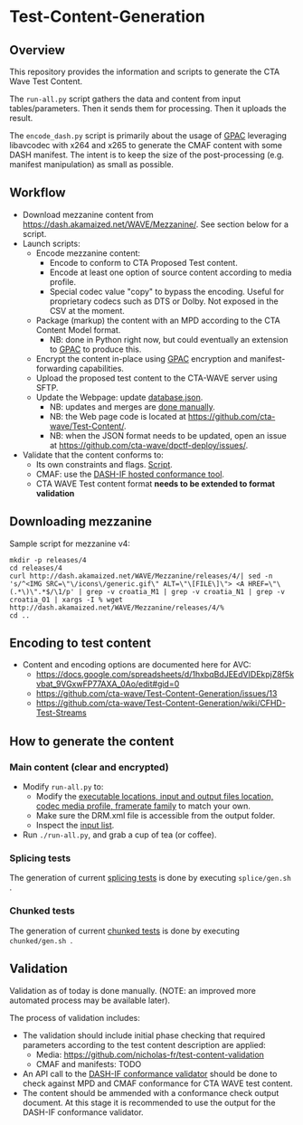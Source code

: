 # Test-Content-Generation

## Overview

This repository provides the information and scripts to generate the CTA Wave Test Content.

The ```run-all.py``` script gathers the data and content from input tables/parameters. Then it sends them for processing. Then it uploads the result.

The ```encode_dash.py``` script is primarily about the usage of [GPAC](http://gpac.io) leveraging libavcodec with x264 and x265 to generate the CMAF content with some DASH manifest. The intent is to keep the size of the post-processing (e.g. manifest manipulation) as small as possible.

## Workflow

* Download mezzanine content from https://dash.akamaized.net/WAVE/Mezzanine/. See section below for a script.
* Launch scripts:
  * Encode mezzanine content:
    * Encode to conform to CTA Proposed Test content.
    * Encode at least one option of source content according to media profile.
    * Special codec value "copy" to bypass the encoding. Useful for proprietary codecs such as DTS or Dolby. Not exposed in the CSV at the moment.
  * Package (markup) the content with an MPD according to the CTA Content Model format.
    * NB: done in Python right now, but could eventually an extension to [GPAC](http://gpac.io) to produce this.
  * Encrypt the content in-place using [GPAC](http://gpac.io) encryption and manifest-forwarding capabilities.
  * Upload the proposed test content to the CTA-WAVE server using SFTP.
  * Update the Webpage: update [database.json](https://github.com/cta-wave/Test-Content/blob/master/database.json).
    * NB: updates and merges are [done manually](https://github.com/cta-wave/Test-Content-Generation/issues/45).
    * NB: the Web page code is located at https://github.com/cta-wave/Test-Content/.
    * NB: when the JSON format needs to be updated, open an issue at https://github.com/cta-wave/dpctf-deploy/issues/.
* Validate that the content conforms to:
  * Its own constraints and flags. [Script](https://github.com/nicholas-fr/test-content-validation/).
  * CMAF: use the [DASH-IF hosted conformance tool](https://conformance.dashif.org/).
  * CTA WAVE Test content format **needs to be extended to format validation**
 
## Downloading mezzanine

Sample script for mezzanine v4:
```
mkdir -p releases/4
cd releases/4
curl http://dash.akamaized.net/WAVE/Mezzanine/releases/4/| sed -n 's/^<IMG SRC=\"\/icons\/generic.gif\" ALT=\"\[FILE\]\"> <A HREF=\"\(.*\)\".*$/\1/p' | grep -v croatia_M1 | grep -v croatia_N1 | grep -v croatia_O1 | xargs -I % wget http://dash.akamaized.net/WAVE/Mezzanine/releases/4/%
cd ..
```

## Encoding to test content
 
* Content and encoding options are documented here for AVC:
  * https://docs.google.com/spreadsheets/d/1hxbqBdJEEdVIDEkpjZ8f5kvbat_9VGxwFP77AXA_0Ao/edit#gid=0
  * https://github.com/cta-wave/Test-Content-Generation/issues/13
  * https://github.com/cta-wave/Test-Content-Generation/wiki/CFHD-Test-Streams
  
## How to generate the content

### Main content (clear and encrypted)

* Modify ```run-all.py``` to:
  * Modify the [executable locations, input and output files location, codec media profile, framerate family](run-all.py) to match your own.
  * Make sure the DRM.xml file is accessible from the output folder.
  * Inspect the [input list](switching_sets_single_track.csv).
* Run ```./run-all.py```, and grab a cup of tea (or coffee).

### Splicing tests

The generation of current [splicing tests](https://github.com/cta-wave/Test-Content/issues/19) is done by executing ```splice/gen.sh ```.

### Chunked tests

The generation of current [chunked tests](https://github.com/cta-wave/Test-Content/issues/41) is done by executing ```chunked/gen.sh ```.

## Validation

Validation as of today is done manually. (NOTE: an improved more automated process may be available later). 

The process of validation includes:

- The validation should include initial phase checking that required parameters according to the test content description are applied:
  - Media: https://github.com/nicholas-fr/test-content-validation
  - CMAF and manifests: TODO
- An API call to the [DASH-IF conformance validator](http://conformance.dashif.org) should be done to check against MPD and CMAF conformance for CTA WAVE test content.
- The content should be ammended with a conformance check output document. At this stage it is recommended to use the output for the DASH-IF conformance validator.
